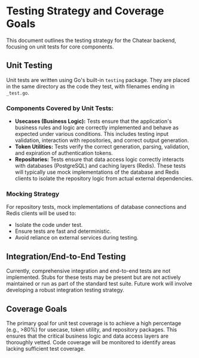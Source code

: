 # Testing Strategy and Coverage Goals

This document outlines the testing strategy for the Chatear backend, focusing on unit tests for core components.

## Unit Testing

Unit tests are written using Go's built-in `testing` package. They are placed in the same directory as the code they test, with filenames ending in `_test.go`.

### Components Covered by Unit Tests:

*   **Usecases (Business Logic):** Tests ensure that the application's business rules and logic are correctly implemented and behave as expected under various conditions. This includes testing input validation, interaction with repositories, and correct output generation.
*   **Token Utilities:** Tests verify the correct generation, parsing, validation, and expiration of authentication tokens.
*   **Repositories:** Tests ensure that data access logic correctly interacts with databases (PostgreSQL) and caching layers (Redis). These tests will typically use mock implementations of the database and Redis clients to isolate the repository logic from actual external dependencies.

### Mocking Strategy

For repository tests, mock implementations of database connections and Redis clients will be used to:
*   Isolate the code under test.
*   Ensure tests are fast and deterministic.
*   Avoid reliance on external services during testing.

## Integration/End-to-End Testing

Currently, comprehensive integration and end-to-end tests are not implemented. Stubs for these tests may be present but are not actively maintained or run as part of the standard test suite. Future work will involve developing a robust integration testing strategy.

## Coverage Goals

The primary goal for unit test coverage is to achieve a high percentage (e.g., >80%) for usecase, token utility, and repository packages. This ensures that the critical business logic and data access layers are thoroughly vetted. Code coverage will be monitored to identify areas lacking sufficient test coverage.
